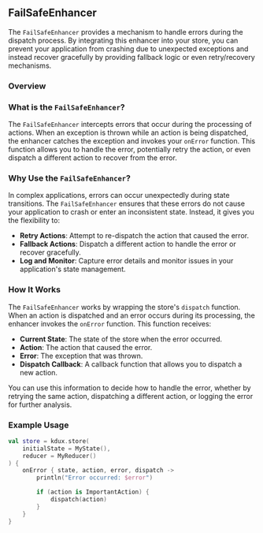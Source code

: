 ## FailSafeEnhancer

The `FailSafeEnhancer` provides a mechanism to handle errors during the dispatch process. By integrating this enhancer into your store, you can prevent your application from crashing due to unexpected exceptions and instead recover gracefully by providing fallback logic or even retry/recovery mechanisms.

### Overview

### What is the `FailSafeEnhancer`?

The `FailSafeEnhancer` intercepts errors that occur during the processing of actions. When an exception is thrown while an action is being dispatched, the enhancer catches the exception and invokes your `onError` function. This function allows you to handle the error, potentially retry the action, or even dispatch a different action to recover from the error.

### Why Use the `FailSafeEnhancer`?

In complex applications, errors can occur unexpectedly during state transitions. The `FailSafeEnhancer` ensures that these errors do not cause your application to crash or enter an inconsistent state. Instead, it gives you the flexibility to:

- **Retry Actions**: Attempt to re-dispatch the action that caused the error.
- **Fallback Actions**: Dispatch a different action to handle the error or recover gracefully.
- **Log and Monitor**: Capture error details and monitor issues in your application's state management.

### How It Works

The `FailSafeEnhancer` works by wrapping the store's `dispatch` function. When an action is dispatched and an error occurs during its processing, the enhancer invokes the `onError` function. This function receives:

- **Current State**: The state of the store when the error occurred.
- **Action**: The action that caused the error.
- **Error**: The exception that was thrown.
- **Dispatch Callback**: A callback function that allows you to dispatch a new action.

You can use this information to decide how to handle the error, whether by retrying the same action, dispatching a different action, or logging the error for further analysis.

### Example Usage

```kotlin
val store = kdux.store(
    initialState = MyState(),
    reducer = MyReducer()
) {
    onError { state, action, error, dispatch ->
        println("Error occurred: $error")

        if (action is ImportantAction) {
            dispatch(action)
        }
    }
}
```